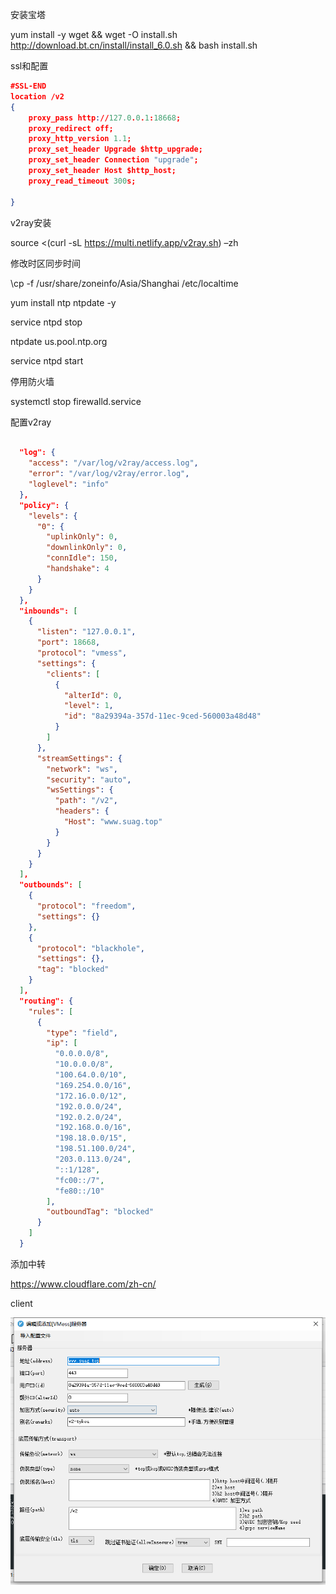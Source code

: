 安装宝塔

yum install -y wget && wget -O install.sh http://download.bt.cn/install/install_6.0.sh && bash install.sh



ssl和配置

```json
#SSL-END
location /v2 
{
    proxy_pass http://127.0.0.1:18668;
    proxy_redirect off;
    proxy_http_version 1.1;
    proxy_set_header Upgrade $http_upgrade;
    proxy_set_header Connection "upgrade";
    proxy_set_header Host $http_host;
    proxy_read_timeout 300s;

}
```



v2ray安装

source <(curl -sL https://multi.netlify.app/v2ray.sh) –zh



修改时区同步时间

\cp -f /usr/share/zoneinfo/Asia/Shanghai /etc/localtime

yum install ntp ntpdate -y

service ntpd stop

ntpdate us.pool.ntp.org

service ntpd start



停用防火墙

systemctl stop firewalld.service



配置v2ray

```json

  "log": {
    "access": "/var/log/v2ray/access.log",
    "error": "/var/log/v2ray/error.log",
    "loglevel": "info"
  },
  "policy": {
    "levels": {
      "0": {
        "uplinkOnly": 0,
        "downlinkOnly": 0,
        "connIdle": 150,
        "handshake": 4
      }
    }
  },
  "inbounds": [
    { 
      "listen": "127.0.0.1",
      "port": 18668,
      "protocol": "vmess",
      "settings": { 
        "clients": [
          {
            "alterId": 0,
            "level": 1,
            "id": "8a29394a-357d-11ec-9ced-560003a48d48"
          } 
        ]
      }, 
      "streamSettings": {
        "network": "ws", 
        "security": "auto",
        "wsSettings": {
          "path": "/v2",
          "headers": {
            "Host": "www.suag.top"
          }
        }
      }
    }
  ],
  "outbounds": [
    {
      "protocol": "freedom",
      "settings": {}
    },
    {
      "protocol": "blackhole",
      "settings": {},
      "tag": "blocked"
    }
  ],
  "routing": {
    "rules": [
      {
        "type": "field",
        "ip": [
          "0.0.0.0/8",
          "10.0.0.0/8",
          "100.64.0.0/10",
          "169.254.0.0/16",
          "172.16.0.0/12",
          "192.0.0.0/24",
          "192.0.2.0/24",
          "192.168.0.0/16",
          "198.18.0.0/15",
          "198.51.100.0/24",
          "203.0.113.0/24",
          "::1/128",
          "fc00::/7",
          "fe80::/10"
        ],
        "outboundTag": "blocked"
      }
    ]
  }
```



添加中转

https://www.cloudflare.com/zh-cn/



client

![image-20211026105548815](.\typora-user-images\image-20211026105548815.png)